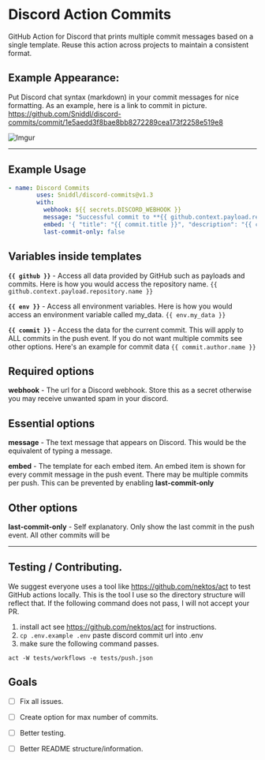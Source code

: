 # Discord Action Commits

GitHub Action for Discord that prints multiple commit messages based on a single template. Reuse this action across projects to maintain a consistent format.

## Example Appearance:

Put Discord chat syntax (markdown) in your commit messages for nice formatting. As an example, here is a link to commit in picture. https://github.com/Sniddl/discord-commits/commit/1e5aedd3f8bae8bb8272289cea173f2258e519e8

![Imgur](https://imgur.com/YvLWWGL.jpg)

<hr/>

## Example Usage

```yaml
- name: Discord Commits
        uses: Sniddl/discord-commits@v1.3
        with:
          webhook: ${{ secrets.DISCORD_WEBHOOK }}
          message: "Successful commit to **{{ github.context.payload.repository.owner.name }}/{{ github.context.payload.repository.name}}**.\nDiff: {{ github.context.payload.compare }}"
          embed: '{ "title": "{{ commit.title }}", "description": "{{ commit.description }}", "url": "{{ commit.url }}", "author": { "name": "{{ commit.author.name }} ({{ commit.author.username }})", "icon_url": "https://avatars.io/gravatar/{{ commit.author.email }}"} }'
          last-commit-only: false
```

## Variables inside templates

**`{{ github }}`** - Access all data provided by GitHub such as payloads and commits. Here is how you would access the repository name. `{{ github.context.payload.repository.name }}`

**`{{ env }}`** - Access all environment variables. Here is how you would access an environment variable called my_data. `{{ env.my_data }}`

**`{{ commit }}`** - Access the data for the current commit. This will apply to ALL commits in the push event. If you do not want multiple commits see other options. Here's an example for commit data `{{ commit.author.name }}`

## Required options

**webhook** - The url for a Discord webhook. Store this as a secret otherwise you may receive unwanted spam in your discord.

## Essential options

**message** - The text message that appears on Discord. This would be the equivalent of typing a message.

**embed** - The template for each embed item. An embed item is shown for every commit message in the push event. There may be multiple commits per push. This can be prevented by enabling **last-commit-only**

## Other options

**last-commit-only** - Self explanatory. Only show the last commit in the push event. All other commits will be

---

## Testing / Contributing.

We suggest everyone uses a tool like https://github.com/nektos/act to test GitHub actions locally. This is the tool I use so the directory structure will reflect that. If the following command does not pass, I will not accept your PR.

1. install act see https://github.com/nektos/act for instructions.
1. `cp .env.example .env` paste discord commit url into .env
1. make sure the following command passes.

```
act -W tests/workflows -e tests/push.json
```

## Goals

- [ ] Fix all issues.
- [ ] Create option for max number of commits.
- [ ] Better testing.
- [ ] Better README structure/information.



